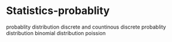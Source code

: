 # Statistics-probablity
probablity distribution discrete and countinous
discrete probablity distribution
binomial distribution
poission
